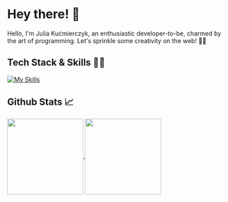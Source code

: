 # Hey there! 👋
Hello, I'm Julia Kućmierczyk, an enthusiastic developer-to-be, charmed by the art of programming. Let's sprinkle some creativity on the web! 🎨✨

## Tech Stack & Skills 💅🏼
[![My Skills](https://skillicons.dev/icons?i=html,css,js,ts,react,figma,cs,java,vite,vitest,styledcomponents,sql,python,notion)](https://skillicons.dev)

## Github Stats 📈
<a href="https://github.com/JuliaKucmierczyk/README.md">
  <img height=175 align="center" src="https://github-readme-stats.vercel.app/api?username=JuliaKucmierczyk&theme=buefy" />
</a>
<a href="https://github.com/JuliaKucmierczyk/README.md">
  <img height=175 align="center" src="https://github-readme-stats.vercel.app/api/top-langs?username=JuliaKucmierczyk&layout=compact&langs_count=8&theme=buefy" />
</a>

